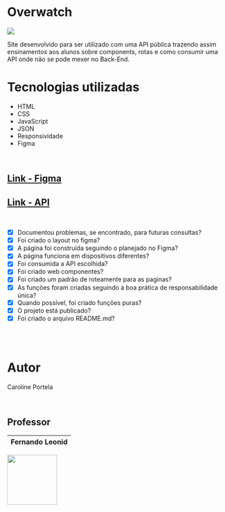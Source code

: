 # Overwatch

![](https://user-images.githubusercontent.com/110353130/236910486-0661c575-a222-4fd6-8a72-0a5fa97b3992.PNG)

Site desenvolvido para ser utilizado com uma API pública trazendo assim ensinamentos aos alunos sobre components, rotas e como consumir uma API onde não se pode mexer no Back-End.
<br>

# Tecnologias utilizadas 

- HTML
- CSS
- JavaScript
- JSON
- Responsividade
- Figma

<br>

## [Link - Figma](https://www.figma.com/file/6T2rWzI13cxQ0G4bVqGYmx/Untitled?type=design&node-id=0-1&t=bH3s0VQr1zKXhaDH-0)
## [Link - API](https://overfast-api.tekrop.fr/#tag/Heroes/operation/list_heroes_heroes_get)


<br>

- [X]  Documentou problemas, se encontrado, para futuras consultas?
- [X]  Foi criado o layout no figma?
- [X]  A página foi construída seguindo o planejado no Figma?
- [X]  A página funciona em dispositivos diferentes?
- [X]  Foi consumida a API escolhida?
- [X]  Foi criado web componentes?
- [X]  Foi criado um padrão de roteamente para as paginas?
- [X]  As funções foram criadas seguindo à boa prática de responsabilidade única?
- [X]  Quando possível, foi criado funções puras?
- [X]  O projeto está publicado?
- [X]  Foi criado o arquivo README.md?

<br>
<br>

# Autor
Caroline Portela

<br>

## Professor
Fernando Leonid| 
:-------:|
[<img src="https://user-images.githubusercontent.com/88831304/230797775-9a4fcc11-1133-44c3-8250-342b2d823c06.png" width=115>](https://github.com/fernandoleonid)